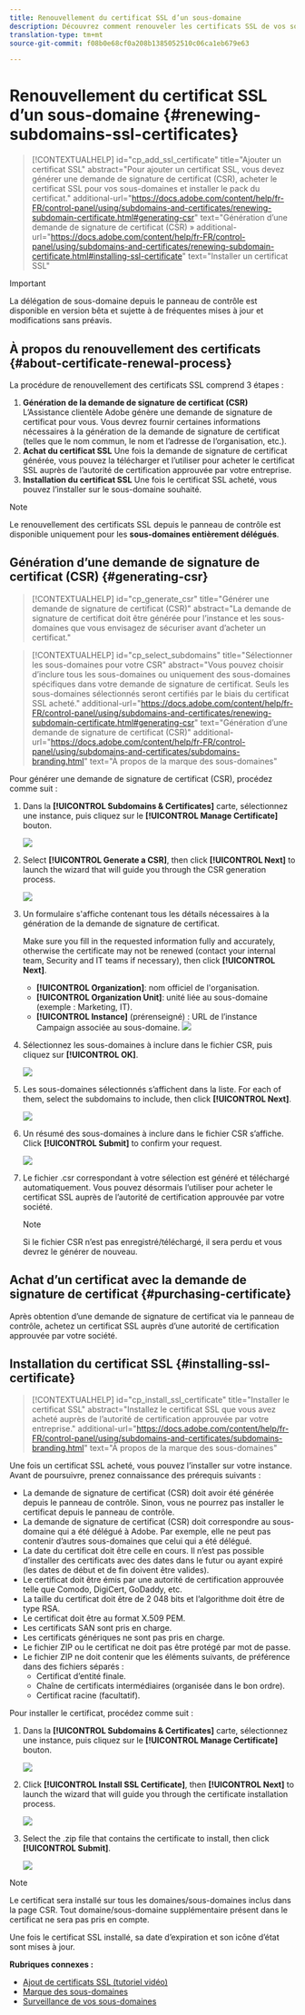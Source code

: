 ```yaml
---
title: Renouvellement du certificat SSL d’un sous-domaine
description: Découvrez comment renouveler les certificats SSL de vos sous-domaines
translation-type: tm+mt
source-git-commit: f08b0e68cf0a208b1385052510c06ca1eb679e63

---
```



# Renouvellement du certificat SSL d’un sous-domaine {#renewing-subdomains-ssl-certificates}

>[!CONTEXTUALHELP]
>id=&quot;cp_add_ssl_certificate&quot;
>title=&quot;Ajouter un certificat SSL&quot;
>abstract=&quot;Pour ajouter un certificat SSL, vous devez générer une demande de signature de certificat (CSR), acheter le certificat SSL pour vos sous-domaines et installer le pack du certificat.&quot;
>additional-url=&quot;https://docs.adobe.com/content/help/fr-FR/control-panel/using/subdomains-and-certificates/renewing-subdomain-certificate.html#generating-csr&quot; text=&quot;Génération d’une demande de signature de certificat (CSR) »
>additional-url=&quot;https://docs.adobe.com/content/help/fr-FR/control-panel/using/subdomains-and-certificates/renewing-subdomain-certificate.html#installing-ssl-certificate&quot; text=&quot;Installer un certificat SSL&quot;

>[!IMPORTANT]
>
>La délégation de sous-domaine depuis le panneau de contrôle est disponible en version bêta et sujette à de fréquentes mises à jour et modifications sans préavis.

## À propos du renouvellement des certificats {#about-certificate-renewal-process}

La procédure de renouvellement des certificats SSL comprend 3 étapes :

1. **Génération de la demande de signature de certificat (CSR)**
L’Assistance clientèle Adobe génère une demande de signature de certificat pour vous. Vous devrez fournir certaines informations nécessaires à la génération de la demande de signature de certificat (telles que le nom commun, le nom et l’adresse de l’organisation, etc.).
1. **Achat du certificat SSL**
Une fois la demande de signature de certificat générée, vous pouvez la télécharger et l’utiliser pour acheter le certificat SSL auprès de l’autorité de certification approuvée par votre entreprise.
1. **Installation du certificat SSL**
Une fois le certificat SSL acheté, vous pouvez l’installer sur le sous-domaine souhaité.

>[!NOTE]
>
>Le renouvellement des certificats SSL depuis le panneau de contrôle est disponible uniquement pour les **sous-domaines entièrement délégués**.

## Génération d’une demande de signature de certificat (CSR) {#generating-csr}

>[!CONTEXTUALHELP]
>id=&quot;cp_generate_csr&quot;
>title=&quot;Générer une demande de signature de certificat (CSR)&quot;
>abstract=&quot;La demande de signature de certificat doit être générée pour l’instance et les sous-domaines que vous envisagez de sécuriser avant d’acheter un certificat.&quot;

>[!CONTEXTUALHELP]
>id=&quot;cp_select_subdomains&quot;
>title=&quot;Sélectionner les sous-domaines pour votre CSR&quot;
>abstract=&quot;Vous pouvez choisir d’inclure tous les sous-domaines ou uniquement des sous-domaines spécifiques dans votre demande de signature de certificat. Seuls les sous-domaines sélectionnés seront certifiés par le biais du certificat SSL acheté.&quot;
>additional-url=&quot;https://docs.adobe.com/content/help/fr-FR/control-panel/using/subdomains-and-certificates/renewing-subdomain-certificate.html#generating-csr&quot; text=&quot;Génération d’une demande de signature de certificat (CSR)&quot;
>additional-url=&quot;https://docs.adobe.com/content/help/fr-FR/control-panel/using/subdomains-and-certificates/subdomains-branding.html&quot; text=&quot;À propos de la marque des sous-domaines&quot;

Pour générer une demande de signature de certificat (CSR), procédez comme suit :

1. Dans la **[!UICONTROL Subdomains & Certificates]** carte, sélectionnez une instance, puis cliquez sur le **[!UICONTROL Manage Certificate]** bouton.

   ![](assets/renewal1.png)

1. Select **[!UICONTROL Generate a CSR]**, then click **[!UICONTROL Next]** to launch the wizard that will guide you through the CSR generation process.

   ![](assets/renewal2.png)

1. Un formulaire s&#39;affiche contenant tous les détails nécessaires à la génération de la demande de signature de certificat.

   Make sure you fill in the requested information fully and accurately, otherwise the certificate may not be renewed (contact your internal team, Security and IT teams if necessary), then click **[!UICONTROL Next]**.

   * **[!UICONTROL Organization]**: nom officiel de l&#39;organisation.
   * **[!UICONTROL Organization Unit]**: unité liée au sous-domaine (exemple : Marketing, IT).
   * **[!UICONTROL Instance]** (prérenseigné) : URL de l’instance Campaign associée au sous-domaine.
   ![](assets/renewal3.png)

1. Sélectionnez les sous-domaines à inclure dans le fichier CSR, puis cliquez sur **[!UICONTROL OK]**.

   ![](assets/renewal4.png)

1. Les sous-domaines sélectionnés s’affichent dans la liste. For each of them, select the subdomains to include, then click **[!UICONTROL Next]**.

   ![](assets/renewal5.png)

1. Un résumé des sous-domaines à inclure dans le fichier CSR s’affiche. Click **[!UICONTROL Submit]** to confirm your request.

   ![](assets/renewal6.png)

1. Le fichier .csr correspondant à votre sélection est généré et téléchargé automatiquement. Vous pouvez désormais l’utiliser pour acheter le certificat SSL auprès de l’autorité de certification approuvée par votre société.

   >[!NOTE]
   >
   >Si le fichier CSR n’est pas enregistré/téléchargé, il sera perdu et vous devrez le générer de nouveau.

## Achat d’un certificat avec la demande de signature de certificat {#purchasing-certificate}

Après obtention d’une demande de signature de certificat via le panneau de contrôle, achetez un certificat SSL auprès d’une autorité de certification approuvée par votre société.

## Installation du certificat SSL {#installing-ssl-certificate}

>[!CONTEXTUALHELP]
>id=&quot;cp_install_ssl_certificate&quot;
>title=&quot;Installer le certificat SSL&quot;
>abstract=&quot;Installez le certificat SSL que vous avez acheté auprès de l’autorité de certification approuvée par votre entreprise.&quot;
>additional-url=&quot;https://docs.adobe.com/content/help/fr-FR/control-panel/using/subdomains-and-certificates/subdomains-branding.html&quot; text=&quot;À propos de la marque des sous-domaines&quot;

Une fois un certificat SSL acheté, vous pouvez l’installer sur votre instance. Avant de poursuivre, prenez connaissance des prérequis suivants :

* La demande de signature de certificat (CSR) doit avoir été générée depuis le panneau de contrôle. Sinon, vous ne pourrez pas installer le certificat depuis le panneau de contrôle.
* La demande de signature de certificat (CSR) doit correspondre au sous-domaine qui a été délégué à Adobe. Par exemple, elle ne peut pas contenir d’autres sous-domaines que celui qui a été délégué.
* La date du certificat doit être celle en cours. Il n’est pas possible d’installer des certificats avec des dates dans le futur ou ayant expiré (les dates de début et de fin doivent être valides).
* Le certificat doit être émis par une autorité de certification approuvée telle que Comodo, DigiCert, GoDaddy, etc.
* La taille du certificat doit être de 2 048 bits et l’algorithme doit être de type RSA.
* Le certificat doit être au format X.509 PEM.
* Les certificats SAN sont pris en charge.
* Les certificats génériques ne sont pas pris en charge.
* Le fichier ZIP ou le certificat ne doit pas être protégé par mot de passe.
* Le fichier ZIP ne doit contenir que les éléments suivants, de préférence dans des fichiers séparés :
   * Certificat d’entité finale.
   * Chaîne de certificats intermédiaires (organisée dans le bon ordre).
   * Certificat racine (facultatif).

Pour installer le certificat, procédez comme suit :

1. Dans la **[!UICONTROL Subdomains & Certificates]** carte, sélectionnez une instance, puis cliquez sur le **[!UICONTROL Manage Certificate]** bouton.

   ![](assets/renewal1.png)

1. Click **[!UICONTROL Install SSL Certificate]**, then **[!UICONTROL Next]** to launch the wizard that will guide you through the certificate installation process.

   ![](assets/install1.png)

1. Select the .zip file that contains the certificate to install, then click **[!UICONTROL Submit]**.

   ![](assets/install2.png)

>[!NOTE]
>
>Le certificat sera installé sur tous les domaines/sous-domaines inclus dans la page CSR. Tout domaine/sous-domaine supplémentaire présent dans le certificat ne sera pas pris en compte.

Une fois le certificat SSL installé, sa date d’expiration et son icône d’état sont mises à jour.

**Rubriques connexes :**

* [Ajout de certificats SSL (tutoriel vidéo)](https://docs.adobe.com/content/help/en/campaign-learn/campaign-standard-tutorials/administrating/control-panel/adding-ssl-certificates.html)
* [Marque des sous-domaines](../../subdomains-certificates/using/subdomains-branding.md)
* [Surveillance de vos sous-domaines](../../subdomains-certificates/using/monitoring-subdomains.md)